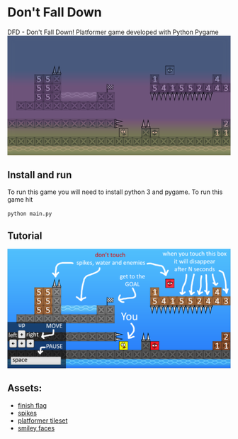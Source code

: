 # Don't Fall Down
DFD - Don't Fall Down! Platformer game developed with Python Pygame
![tutorial image](./assets/background_menu.png)
## Install and run
To run this game you will need to install python 3 and pygame. To run this game hit

`python main.py`

## Tutorial
![tutorial image](./assets/background_and_tutorial.png)

## Assets:
* [finish flag](https://icons8.com/icon/35528/finish-flag)
* [spikes](https://opengameart.org/content/bevouliin-free-ingame-items-spike-monsters)
* [platformer tileset](https://www.gameart2d.com/free-platformer-game-tileset.html)
* [smiley faces](http://www.free-graphics.com/clipart/Smiley/index3.shtml)

